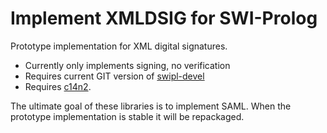 # Implement XMLDSIG for SWI-Prolog

Prototype implementation for XML digital signatures.

  - Currently only implements signing, no verification
  - Requires current GIT version of [swipl-devel](https://github.com/SWI-Prolog/swipl-devel)
  - Requires [c14n2](https://github.com/JanWielemaker/c14n2).

The ultimate goal of these libraries  is   to  implement  SAML. When the
prototype implementation is stable it will be repackaged.
